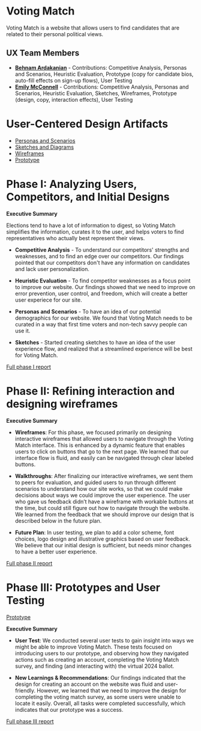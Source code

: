 
# Voting Match

Voting Match is a website that allows users to find candidates that are related to their personal political views.

## UX Team Members

* **[Behnam Ardakanian](https://usabilityengineering.github.io/ux-portfolio-bardakanian/)** - Contributions: Competitive Analysis, Personas and Scenarios, Heuristic Evaluation, Prototype (copy for candidate bios, auto-fill effects on sign-up flows), User Testing
* **[Emily McConnell](https://usabilityengineering.github.io/ux-portfolio-egmcconnell/)** - Contributions: Competitive Analysis, Personas and Scenarios, Heuristic Evaluation, Sketches, Wireframes, Prototype (design, copy, interaction effects), User Testing

# User-Centered Design Artifacts

* [Personas and Scenarios](personas/)
* [Sketches and Diagrams](sketches/)
* [Wireframes](wireframes/)
* [Prototype](https://xd.adobe.com/view/4c4d1c0e-ffb9-4696-ac29-5aa7a106d4df-191e/)

# Phase I: Analyzing Users, Competitors, and Initial Designs

**Executive Summary**

Elections tend to have a lot of information to digest, so Voting Match simplifies the information, curates it to the user, and helps voters to find representatives who actually best represent their views.

* **Competitive Analysis** -  To understand our competitors' strengths and weaknesses, and to find an edge over our competitors. Our findings pointed that our competitors don't have any information on candidates and lack user personalization.
 
* **Heuristic Evaluation** - To find competitor weaknesses as a focus point to improve our website. Our findings showed that we need to improve on error prevention, user control, and freedom, which will create a better user experiece for our site. 

* **Personas and Scenarios** - To have an idea of our potential demographics for our website. We found that Voting Match needs to be curated in a way that first time voters and non-tech savvy people can use it.
 
* **Sketches** -  Started creating sketches to have an idea of the user experience flow, and realized that a streamlined experience will be best for Voting Match.

[Full phase I report](phaseI/)

# Phase II: Refining interaction and designing wireframes

**Executive Summary**

* **Wireframes**: For this phase, we focused primarily on designing interactive wireframes that allowed users to navigate through the Voting Match interface. This is enhanced by a dynamic feature that enables users to click on buttons that go to the next page. We learned that our interface flow is fluid, and easily can be navigated through clear labeled buttons.

* **Walkthroughs**: After finalizing our interactive wireframes, we sent them to peers for evaluation, and guided users to run through different scenarios to understand how our site works, so that we could make decisions about ways we could improve the user experience. The user who gave us feedback didn’t have a wireframe with workable buttons at the time, but could still figure out how to navigate through the website. We learned from the feedback that we should improve our design that is described below in the future plan.

* **Future Plan**: In user testing, we plan to add a color scheme, font choices, logo design and illustrative graphics based on user feedback. We believe that our initial design is sufficient, but needs minor changes to have a better user experience.

[Full phase II report](phaseII/)

# Phase III: Prototypes and User Testing

[Prototype](prototype/Prototype.pdf)

**Executive Summary**
* **User Test**: We conducted several user tests to gain insight into ways we might be able to improve Voting Match. These tests focused on introducing users to our prototype, and observing how they navigated actions such as creating an account, completing the Voting Match survey, and finding (and interacting with) the virtual 2024 ballot.
 
* **New Learnings & Recommendations**: Our findings indicated that the design for creating an account on the website was fluid and user-friendly. However, we learned that we need to improve the design for completing the voting match survey, as some users were unable to locate it easily. Overall, all tasks were completed successfully, which indicates that our prototype was a success.

[Full phase III report](phaseIII/)
